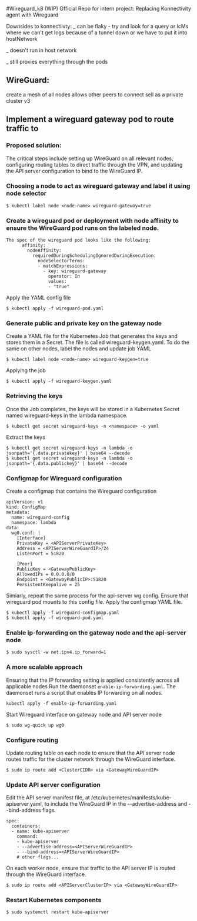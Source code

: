 #Wireguard_k8 (WIP)
Official Repo for intern project: Replacing Konnectivity agent with Wireguard

Downsides to konnectiivty:
_ can be flaky - try and look for a query or IcMs where we can't get logs because of a tunnel down or we have to put it into hostNetwork

_ doesn't run in host network

_ still proxies everything through the pods

## WireGuard:
create a mesh of all nodes 
allows other peers to connect 
sell as a private cluster v3

## Implement a wireguard gateway pod to route traffic to
### Proposed solution:
The critical steps include setting up WireGuard on all relevant nodes, configuring routing tables to direct traffic through the VPN, and updating the API server configuration to bind to the WireGuard IP.


### Choosing a node to act as wireguard gateway and label it using node selector
```
$ kubectl label node <node-name> wireguard-gateway=true
```

### Create a wireguard pod or deployment with node affinity to ensure the WireGuard pod runs on the labeled node.
```
The spec of the wireguard pod looks like the following:
      affinity:
        nodeAffinity:
          requiredDuringSchedulingIgnoredDuringExecution:
            nodeSelectorTerms:
            - matchExpressions:
              - key: wireguard-gateway
                operator: In
                values:
                - "true"
```
Apply the YAML config file
```
$ kubectl apply -f wireguard-pod.yaml
```

### Generate public and private key on the gateway node
Create a YAML file for the Kubernetes Job that generates the keys and stores them in a Secret. The file is called wireguard-keygen.yaml. To do the same on other nodes, label the nodes and update job YAML
```
$ kubectl label node <node-name> wireguard-keygen=true
```
Applying the job
```
$ kubectl apply -f wireguard-keygen.yaml
```

### Retrieving the keys
Once the Job completes, the keys will be stored in a Kubernetes Secret named wireguard-keys in the lambda namespace.
```
$ kubectl get secret wireguard-keys -n <namespace> -o yaml
```
Extract the keys
```
$ kubectl get secret wireguard-keys -n lambda -o jsonpath='{.data.privatekey}' | base64 --decode
$ kubectl get secret wireguard-keys -n lambda -o jsonpath='{.data.publickey}' | base64 --decode
```

### Configmap for Wireguard configuration
Create a configmap that contains the Wireguard configuration
```
apiVersion: v1
kind: ConfigMap
metadata:
  name: wireguard-config
  namespace: lambda
data:
  wg0.conf: |
    [Interface]
    PrivateKey = <APIServerPrivateKey>
    Address = <APIServerWireGuardIP>/24
    ListenPort = 51820

    [Peer]
    PublicKey = <GatewayPublicKey>
    AllowedIPs = 0.0.0.0/0
    Endpoint = <GatewayPublicIP>:51820
    PersistentKeepalive = 25
```
Simiarly, repeat the same process for the api-server wg config. Ensure that wireguard pod mounts to this config file. Apply the configmap YAML file.
```
$ kubectl apply -f wireguard-configmap.yaml
$ kubectl apply -f wireguard-pod.yaml
```

### Enable ip-forwarding on the gateway node and the api-server node
```
$ sudo sysctl -w net.ipv4.ip_forward=1
```
### A more scalable approach
Ensuring that the IP forwarding setting is applied consistently across all applicable nodes Run the daemonset ```enable-ip-forwarding.yaml```. The daemonset runs a script that enables IP forwarding on all nodes.
```
kubectl apply -f enable-ip-forwarding.yaml
```
Start Wireguard interface on gateway node and API server node
```
$ sudo wg-quick up wg0
```

### Configure routing
Update routing table on each node to ensure that the API server node routes traffic for the cluster network through the WireGuard interface.
```
$ sudo ip route add <ClusterCIDR> via <GatewayWireGuardIP>
```

### Update API server configuration
Edit the API server manifest file, at /etc/kubernetes/manifests/kube-apiserver.yaml, to include the WireGuard IP in the --advertise-address and --bind-address flags.
```
spec:
  containers:
  - name: kube-apiserver
    command:
    - kube-apiserver
    - --advertise-address=<APIServerWireGuardIP>
    - --bind-address=<APIServerWireGuardIP>
    # other flags...
```
On each worker node, ensure that traffic to the API server IP is routed through the WireGuard interface.
```
$ sudo ip route add <APIServerClusterIP> via <GatewayWireGuardIP>
```

### Restart Kubernetes components
```
$ sudo systemctl restart kube-apiserver
```
